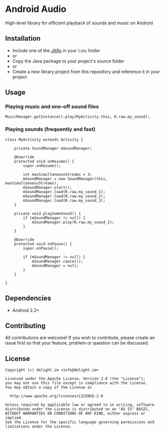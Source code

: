 # Android Audio

High-level library for efficient playback of sounds and music on Android

## Installation

 * Include one of the [JARs](JARs) in your `libs` folder
 * or
 * Copy the Java package to your project's source folder
 * or
 * Create a new library project from this repository and reference it in your project

## Usage

### Playing music and one-off sound files

```
MusicManager.getInstance().play(MyActivity.this, R.raw.my_sound);
```

### Playing sounds (frequently and fast)

```
class MyActivity extends Activity {

	private SoundManager mSoundManager;

	@Override
	protected void onResume() {
		super.onResume();

		int maxSimultaneousStreams = 3;
		mSoundManager = new SoundManager(this, maxSimultaneousStreams);
		mSoundManager.start();
		mSoundManager.load(R.raw.my_sound_1);
		mSoundManager.load(R.raw.my_sound_2);
		mSoundManager.load(R.raw.my_sound_3);
	}

	private void playSomeSound() {
		if (mSoundManager != null) {
			mSoundManager.play(R.raw.my_sound_2);
		}
	}

	@Override
	protected void onPause() {
		super.onPause();

		if (mSoundManager != null) {
			mSoundManager.cancel();
			mSoundManager = null;
		}
	}

}
```

## Dependencies

 * Android 2.2+

## Contributing

All contributions are welcome! If you wish to contribute, please create an issue first so that your feature, problem or question can be discussed.

## License

```
Copyright (c) delight.im <info@delight.im>

Licensed under the Apache License, Version 2.0 (the "License");
you may not use this file except in compliance with the License.
You may obtain a copy of the License at

  http://www.apache.org/licenses/LICENSE-2.0

Unless required by applicable law or agreed to in writing, software
distributed under the License is distributed on an "AS IS" BASIS,
WITHOUT WARRANTIES OR CONDITIONS OF ANY KIND, either express or implied.
See the License for the specific language governing permissions and
limitations under the License.
```
